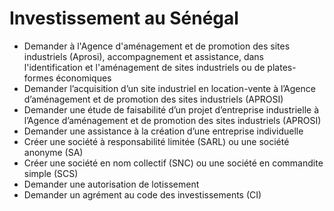 # Investissement au Sénégal

* Demander à l'Agence d'aménagement et de promotion des sites industriels (Aprosi), accompagnement et assistance, dans l'identification et l'aménagement de sites industriels ou de plates-formes économiques
* Demander l’acquisition d’un site industriel en location-vente à l’Agence d’aménagement et de promotion des sites industriels (APROSI)
* Demander une étude de faisabilité d’un projet d’entreprise industrielle  à l’Agence d’aménagement et de promotion des sites industriels (APROSI)
* Demander une assistance à la création d’une entreprise individuelle
* Créer une société à responsabilité limitée (SARL) ou une société anonyme (SA)
* Créer une société en nom collectif (SNC) ou une société en commandite simple (SCS)
* Demander une autorisation de lotissement
* Demander un agrément au code des investissements (CI)
